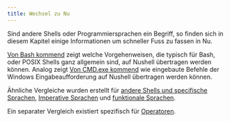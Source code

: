 ```yaml
---
title: Wechsel zu Nu
---
```


Sind andere Shells oder Programmiersprachen ein Begriff, so finden sich in diesem Kapitel einige Informationen um schneller Fuss zu fassen in Nu.

[Von Bash kommend](coming_from_bash.md) zeigt welche Vorgehenweisen, die typisch für Bash, oder POSIX Shells ganz allgemein sind, auf Nushell übertragen werden können.
Analog zeigt [Von CMD.exe kommend](coming_from_cmd.md) wie eingebaute Befehle der Windows Eingabeaufforderung auf Nushell übertragen werden können.

Ähnliche Vergleiche wurden erstellt für [andere Shells und specifische Sprachen](nushell_map.md), [Imperative Sprachen](nushell_map_imperative.md) und [funktionale Sprachen](nushell_map_functional.md).

Ein separater Vergleich existiert spezifisch für [Operatoren](nushell_operator_map.md).
